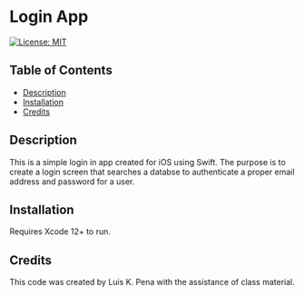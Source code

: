 # Login App
[![License: MIT](https://img.shields.io/badge/License-MIT-yellow.svg)](https://opensource.org/licenses/MIT)

## Table of Contents
- [Description](#description)
- [Installation](#installation)
- [Credits](#credits)

## Description
This is a simple login in app created for iOS
using Swift. The purpose is to create a login
screen that searches a databse to authenticate
a proper email address and password for a user.

## Installation
Requires Xcode 12+ to run.

## Credits
This code was created by Luis K. Pena with the assistance
of class material.
